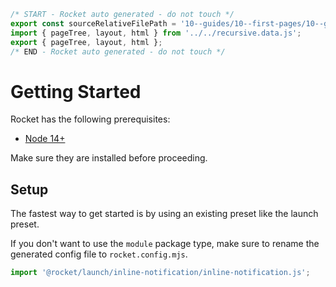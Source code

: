 ```js server
/* START - Rocket auto generated - do not touch */
export const sourceRelativeFilePath = '10--guides/10--first-pages/10--getting-started.rocket.md';
import { pageTree, layout, html } from '../../recursive.data.js';
export { pageTree, layout, html };
/* END - Rocket auto generated - do not touch */
```

# Getting Started

Rocket has the following prerequisites:

- [Node 14+](https://nodejs.org/en/)

Make sure they are installed before proceeding.

## Setup

The fastest way to get started is by using an existing preset like the launch preset.

<inline-notification type="warning">

If you don't want to use the `module` package type, make sure to rename the generated config file to `rocket.config.mjs`.

</inline-notification>

```js script
import '@rocket/launch/inline-notification/inline-notification.js';
```
